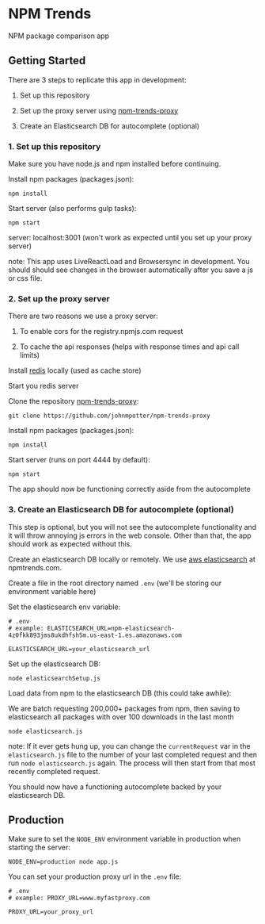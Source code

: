 # NPM Trends
NPM package comparison app


## Getting Started

There are 3 steps to replicate this app in development:

1. Set up this repository

2. Set up the proxy server using [npm-trends-proxy](https://github.com/johnmpotter/npm-trends-proxy)

3. Create an Elasticsearch DB for autocomplete (optional)

### 1. Set up this repository
Make sure you have node.js and npm installed before continuing.

Install npm packages (packages.json):
```
npm install
```

Start server (also performs gulp tasks):
```
npm start
```

server: localhost:3001 (won't work as expected until you set up your proxy server)

note: This app uses LiveReactLoad and Browsersync in development. 
			You should should see changes in the browser automatically 
			after you save a js or css file.

### 2. Set up the proxy server
There are two reasons we use a proxy server: 

1. To enable cors for the registry.npmjs.com request

2. To cache the api responses (helps with response times and api call limits)

Install [redis](http://redis.io/) locally (used as cache store) 

Start you redis server

Clone the repository [npm-trends-proxy](https://github.com/johnmpotter/npm-trends-proxy):
```
git clone https://github.com/johnmpotter/npm-trends-proxy
```

Install npm packages (packages.json):
```
npm install
```

Start server (runs on port 4444 by default):
``` 
npm start
```

The app should now be functioning correctly aside from the autocomplete


### 3. Create an Elasticsearch DB for autocomplete (optional)

This step is optional, but you will not see the autocomplete functionality and it will throw annoying js errors in the web console. Other than that, the app should work as expected without this.

Create an elasticsearch DB locally or remotely. We use [aws elasticsearch](https://aws.amazon.com/elasticsearch-service/) at npmtrends.com. 

Create a file in the root directory named `.env` (we'll be storing our environment variable here)

Set the elasticsearch env variable:
```
# .env
# example: ELASTICSEARCH_URL=npm-elasticsearch-4z0fkk893jms8ukdhfsh5m.us-east-1.es.amazonaws.com

ELASTICSEARCH_URL=your_elasticsearch_url
```

Set up the elasticsearch DB:
```
node elasticsearchSetup.js
```

Load data from npm to the elasticsearch DB (this could take awhile):

We are batch requesting 200,000+ packages from npm, then saving to elasticsearch all packages with over 100 downloads in the last month 
```
node elasticsearch.js
```
note: If it ever gets hung up, you can change the `currentRequest` var in the `elasticsearch.js` file to the number of your last completed request and then run `node elasticsearch.js` again. The process will then start from that most recently completed request.

You should now have a functioning autocomplete backed by your elasticsearch DB. 


## Production

Make sure to set the `NODE_ENV` environment variable in production when starting the server:
```
NODE_ENV=production node app.js
```

You can set your production proxy url in the `.env` file:
```
# .env
# example: PROXY_URL=www.myfastproxy.com

PROXY_URL=your_proxy_url
```











